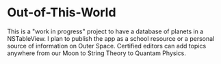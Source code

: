Out-of-This-World
=================
This is a "work in progress" project to have a database of planets in a NSTableView. I plan to publish the app as a school 
resource or a personal source of information on Outer Space. Certified editors can add topics anywhere from our Moon to String Theory to Quantam Physics.
